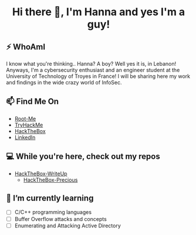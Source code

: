<h1 align = "center"> Hi there 👋, I'm Hanna and yes I'm a guy! </h1>                             

## ⚡ WhoAmI
I know what you're thinking.. Hanna? A boy? Well yes it is, in Lebanon! Anyways, I'm a cybersecurity enthusiast and an engineer student at the University of Technology of Troyes in France! I will be sharing here my work and findings in the wide crazy world of InfoSec.

## 📫 Find Me On
- [Root-Me](https://www.root-me.org/HNA-555086)
- [TryHackMe](https://tryhackme.com/p/hna00)
- [HackTheBox](https://app.hackthebox.com/users/564561)
- [LinkedIn](https://www.linkedin.com/in/hanna-nassar-b368a6209/)

## 💻 While you're here, check out my repos
- [HackTheBox-WriteUp](https://github.com/n0sys/HackTheBox-WriteUp)
  - [HackTheBox-Precious](https://github.com/n0sys/HackTheBox-WriteUp/tree/main/HackTheBox-Precious)

## 🌱 I’m currently learning
- [ ] C/C++ programming languages
- [ ] Buffer Overflow attacks and concepts
- [ ] Enumerating and Attacking Active Directory 
<!--

-->
